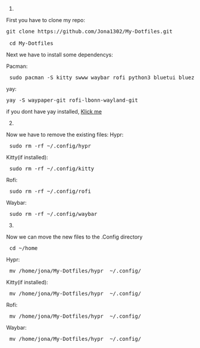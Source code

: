 1.
 First you have to clone my repo:

 <pre>git clone https://github.com/Jona1302/My-Dotfiles.git
    
 cd My-Dotfiles  </pre>

 Next we have to install some dependencys:

 Pacman:
 <pre> sudo pacman -S kitty swww waybar rofi python3 bluetui bluez-utils brightnessctl pipewire pipewire-pulse ttf-jetbrains-mono-nerd wireplumber </pre>

 yay:
 <pre>yay -S waypaper-git rofi-lbonn-wayland-git </pre>
 if you dont have yay installed, [Klick me](https://github.com/Jguer/yay)


2.
 Now we have to remove the existing files:
 Hypr:
 <pre> sudo rm -rf ~/.config/hypr </pre>

 Kitty(if installed):
 <pre> sudo rm -rf ~/.config/kitty </pre>

 Rofi:
 <pre> sudo rm -rf ~/.config/rofi </pre>

 Waybar:
 <pre> sudo rm -rf ~/.config/waybar </pre>

3.
 Now we can move the new files to the .Config directory
 <pre> cd ~/home</pre>

 Hypr:
 <pre> mv /home/jona/My-Dotfiles/hypr  ~/.config/ </pre>

 Kitty(if installed):
 <pre> mv /home/jona/My-Dotfiles/hypr  ~/.config/ </pre>

 Rofi:
 <pre> mv /home/jona/My-Dotfiles/hypr  ~/.config/ </pre>

 Waybar:
 <pre> mv /home/jona/My-Dotfiles/hypr  ~/.config/ </pre>
